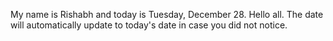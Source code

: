 My name is Rishabh and today is Tuesday, December 28. Hello all. The date will automatically update to today's date in case you did not notice.

